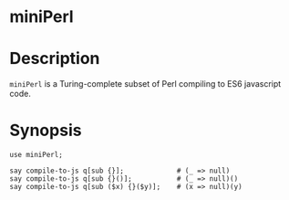 miniPerl
========

# Description

`miniPerl` is a Turing-complete subset of Perl compiling to
ES6 javascript code.

# Synopsis

    use miniPerl;

    say compile-to-js q[sub {}];             # (_ => null)
    say compile-to-js q[sub {}()];           # (_ => null)()
    say compile-to-js q[sub ($x) {}($y)];    # (x => null)(y)

    
